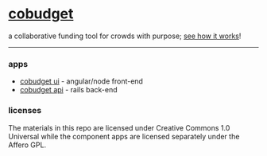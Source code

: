 # [cobudget](http://cobudget.co/)

a collaborative funding tool for crowds with purpose; [see how it works](https://docs.google.com/presentation/d/1ZQYKxhHwKuQGmOMPpoE8Eo0XMuw1yn55Bjgsh6-D0eQ/present?slide=id.p)!

---

### apps

- [cobudget ui](https://github.com/cobudget/cobudget-ui) - angular/node front-end
- [cobudget api](http://github.com/cobudget/cobudget-api) - rails back-end

### licenses

The materials in this repo are licensed under Creative Commons 1.0 Universal while the component apps are licensed separately under the Affero GPL.

